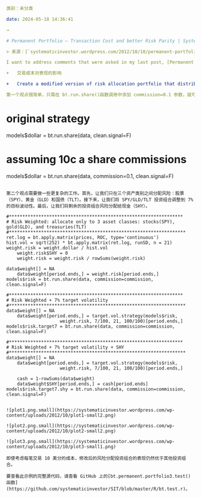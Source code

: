 ```yaml

类别：未分类

date: 2024-05-18 14:36:41

→

# Permanent Portfolio – Transaction Cost and better Risk Parity | Systematic Investor

> 来源：[`systematicinvestor.wordpress.com/2012/10/10/permanent-portfolio-transaction-cost-and-better-risk-parity/#0001-01-01`](https://systematicinvestor.wordpress.com/2012/10/10/permanent-portfolio-transaction-cost-and-better-risk-parity/#0001-01-01)

I want to address comments that were asked in my last post, [Permanent Portfolio – Simple Tools](https://systematicinvestor.wordpress.com/2012/10/05/permanent-portfolio-simple-tools/), about [Permanent Portfolio](https://systematicinvestor.wordpress.com/2012/09/18/permanent-portfolio/) strategy. Specifically:

+   交易成本对表现的影响

+   Create a modified version of risk allocation portfolio that distributes weights across 3 asset classes: stocks(SPY), gold(GLD), and treasuries(TLT), and only invests into cash(SHY) to fill the residual portfolio exposure once we scale the SPY/GLD/TLT portfolio to the target volatility

第一个观点很简单，只需在 bt.run.share()函数调用中添加 commission=0.1 参数，就可以将交易成本纳入回测。例如，要查看假设每股 10 美分的佣金，美元分配策略的表现，请使用以下代码：

```

# original strategy
models$dollar = bt.run.share(data, clean.signal=F)

# assuming 10c a share commissions
models$dollar = bt.run.share(data, commission=0.1, clean.signal=F)

```

第二个观点需要做一些更复杂的工作。首先，让我们只在三个资产类别之间分配风险：股票（SPY）、黄金（GLD）和国债（TLT）。接下来，让我们将 SPY/GLD/TLT 投资组合调整到 7%的目标波动性。最后，让我们将剩余的投资组合风险分配给现金（SHY）。

```

	#*****************************************************************
	# Risk Weighted: allocate only to 3 asset classes: stocks(SPY), gold(GLD), and treasuries(TLT)
	#****************************************************************** 				
	ret.log = bt.apply.matrix(prices, ROC, type='continuous')
	hist.vol = sqrt(252) * bt.apply.matrix(ret.log, runSD, n = 21)	
	weight.risk = weight.dollar / hist.vol
		weight.risk$SHY = 0 
		weight.risk = weight.risk / rowSums(weight.risk)

	data$weight[] = NA
		data$weight[period.ends,] = weight.risk[period.ends,]
	models$risk = bt.run.share(data, commission=commission, clean.signal=F)

	#*****************************************************************
	# Risk Weighted + 7% target volatility
	#****************************************************************** 				
	data$weight[] = NA
		data$weight[period.ends,] = target.vol.strategy(models$risk,
						weight.risk, 7/100, 21, 100/100)[period.ends,]
	models$risk.target7 = bt.run.share(data, commission=commission, clean.signal=F)

	#*****************************************************************
	# Risk Weighted + 7% target volatility + SHY
	#****************************************************************** 				
	data$weight[] = NA
		data$weight[period.ends,] = target.vol.strategy(models$risk,
						weight.risk, 7/100, 21, 100/100)[period.ends,]

  		cash = 1-rowSums(data$weight)
	    data$weight$SHY[period.ends,] = cash[period.ends]
	models$risk.target7.shy = bt.run.share(data, commission=commission, clean.signal=F)

```

![plot1.png.small](https://systematicinvestor.wordpress.com/wp-content/uploads/2012/10/plot1-small2.png)

![plot2.png.small](https://systematicinvestor.wordpress.com/wp-content/uploads/2012/10/plot2-small2.png)

![plot3.png.small](https://systematicinvestor.wordpress.com/wp-content/uploads/2012/10/plot3-small1.png)

即使考虑每笔交易 10 美分的成本，修改后的风险分配投资组合的表现仍然优于其他投资组合。

要查看此示例的完整源代码，请查看 GitHub 上的[bt.permanent.portfolio3.test()函数](https://github.com/systematicinvestor/SIT/blob/master/R/bt.test.r)。
